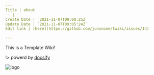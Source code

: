 ```yaml
---
Title | about
-- | --
Create Date | `2021-11-07T09:00:25Z`
Update Date | `2021-11-07T09:05:24Z`
Edit link | [here](https://github.com/junxnone/twiki/issues/14)

---
```

This is a Template Wiki! 

!> powerd by [docsify](https://docsify.js.org) 

![logo](https://docsify.js.org/_media/icon.svg ':size=1000x1000')

